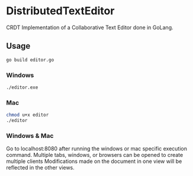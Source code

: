 # DistributedTextEditor

CRDT Implementation of a Collaborative Text Editor done in GoLang.

## Usage
```bash
go build editor.go
```
 
 ### Windows
 ```bash
./editor.exe
```

 ### Mac
 ```bash
chmod u+x editor
./editor
```

### Windows & Mac
Go to localhost:8080 after running the windows or mac specific execution command.
Multiple tabs, windows, or browsers can be opened to create multiple clients
Modifications made on the document in one view will be reflected in the other views.
